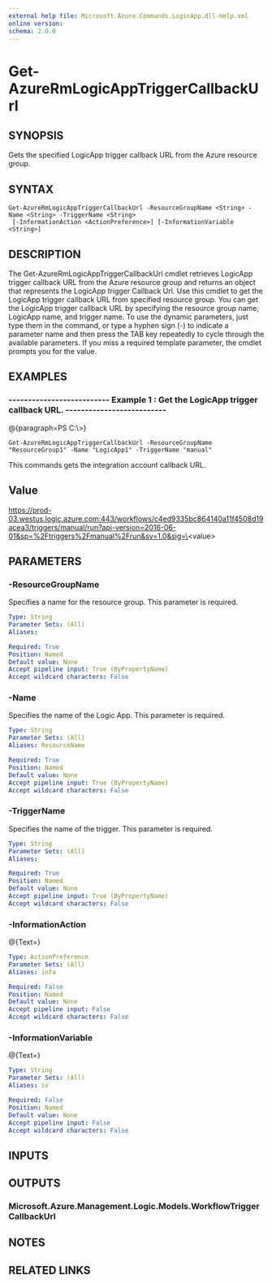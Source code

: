 ```yaml
---
external help file: Microsoft.Azure.Commands.LogicApp.dll-Help.xml
online version: 
schema: 2.0.0
---
```


# Get-AzureRmLogicAppTriggerCallbackUrl

## SYNOPSIS
Gets the specified LogicApp trigger callback URL from the Azure resource group.

## SYNTAX

```
Get-AzureRmLogicAppTriggerCallbackUrl -ResourceGroupName <String> -Name <String> -TriggerName <String>
 [-InformationAction <ActionPreference>] [-InformationVariable <String>]
```

## DESCRIPTION
The Get-AzureRmLogicAppTriggerCallbackUrl cmdlet retrieves LogicApp trigger callback URL from the Azure resource group and returns an object that represents the LogicApp trigger Callback Url.
Use this cmdlet to get the LogicApp trigger callback URL from specified resource group.
You can get the LogicApp trigger callback URL by specifying the resource group name, LogicApp name, and trigger name.
To use the dynamic parameters, just type them in the command, or type a hyphen sign (-) to indicate a parameter name and then press the TAB key repeatedly to cycle through the available parameters.
If you miss a required template parameter, the cmdlet prompts you for the value.

## EXAMPLES

### --------------------------  Example 1 : Get the LogicApp trigger callback URL.  --------------------------
@{paragraph=PS C:\\\>}

```
Get-AzureRmLogicAppTriggerCallbackUrl -ResourceGroupName "ResourceGroup1" -Name "LogicApp1" -TriggerName "manual"
```

This commands gets the integration account callback URL.

Value                                                                                                                                                                                                               
-----                                                                                                                                                                                                               
https://prod-03.westus.logic.azure.com:443/workflows/c4ed9335bc864140a11f4508d19acea3/triggers/manual/run?api-version=2016-06-01&sp=%2Ftriggers%2Fmanual%2Frun&sv=1.0&sig=\<value\>

## PARAMETERS

### -ResourceGroupName
Specifies a name for the resource group.
This parameter is required.

```yaml
Type: String
Parameter Sets: (All)
Aliases: 

Required: True
Position: Named
Default value: None
Accept pipeline input: True (ByPropertyName)
Accept wildcard characters: False
```

### -Name
Specifies the name of the Logic App.
This parameter is required.

```yaml
Type: String
Parameter Sets: (All)
Aliases: ResourceName

Required: True
Position: Named
Default value: None
Accept pipeline input: True (ByPropertyName)
Accept wildcard characters: False
```

### -TriggerName
Specifies the name of the trigger.
This parameter is required.

```yaml
Type: String
Parameter Sets: (All)
Aliases: 

Required: True
Position: Named
Default value: None
Accept pipeline input: True (ByPropertyName)
Accept wildcard characters: False
```

### -InformationAction
@{Text=}

```yaml
Type: ActionPreference
Parameter Sets: (All)
Aliases: infa

Required: False
Position: Named
Default value: None
Accept pipeline input: False
Accept wildcard characters: False
```

### -InformationVariable
@{Text=}

```yaml
Type: String
Parameter Sets: (All)
Aliases: iv

Required: False
Position: Named
Default value: None
Accept pipeline input: False
Accept wildcard characters: False
```

## INPUTS

## OUTPUTS

### Microsoft.Azure.Management.Logic.Models.WorkflowTriggerCallbackUrl

## NOTES

## RELATED LINKS

